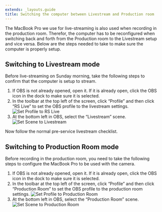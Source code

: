 ```yaml
---
extends: _layouts.guide
title: Switching the computer between Livestream and Production room
---
```


The MacBook Pro we use for live-streaming is also used when recording in the production room. Therefor, the computer has to be reconfigured when switching back and forth from the Production room to the Livestream setup and vice versa. Below are the steps needed to take to make sure the computer is properly setup.

## Switching to Livestream mode

Before live-streaming on Sunday morning, take the following steps to confirm that the computer is setup to stream.

1. If OBS is not already opened, open it. If it is already open, click the OBS icon in the dock to make sure it is selected.
2. In the toolbar at the top left of the screen, click “Profile” and then click “RS Live” to set the OBS profile to the livestream settings.
   ![](/assets/images/switching-the-computer-between-livestream-and-production-room-profile-rs-live.png "Set Profile to RS Live")
3. At the bottom left in OBS, select the “Livestream” scene.
   ![](/assets/images/switching-the-computer-between-livestream-and-production-room-scene-livestream.png "Set Scene to Livestream")

Now follow the normal pre-service livestream checklist.

## Switching to Production Room mode

Before recording in the production room, you need to take the following steps to configure the MacBook Pro to be used with the camera.

1. If OBS is not already opened, open it. If it is already open, click the OBS icon in the dock to make sure it is selected.
2. In the toolbar at the top left of the screen, click “Profile” and then click “Production Room” to set the OBS profile to the production room settings.
   ![](/assets/images/switching-the-computer-between-livestream-and-production-room-profile-production-room.png "Set Profile to Production Room")
3. At the bottom left in OBS, select the “Production Room” scene.
   ![](/assets/images/switching-the-computer-between-livestream-and-production-room-scene-production-room.png "Set Scene to Production Room")

